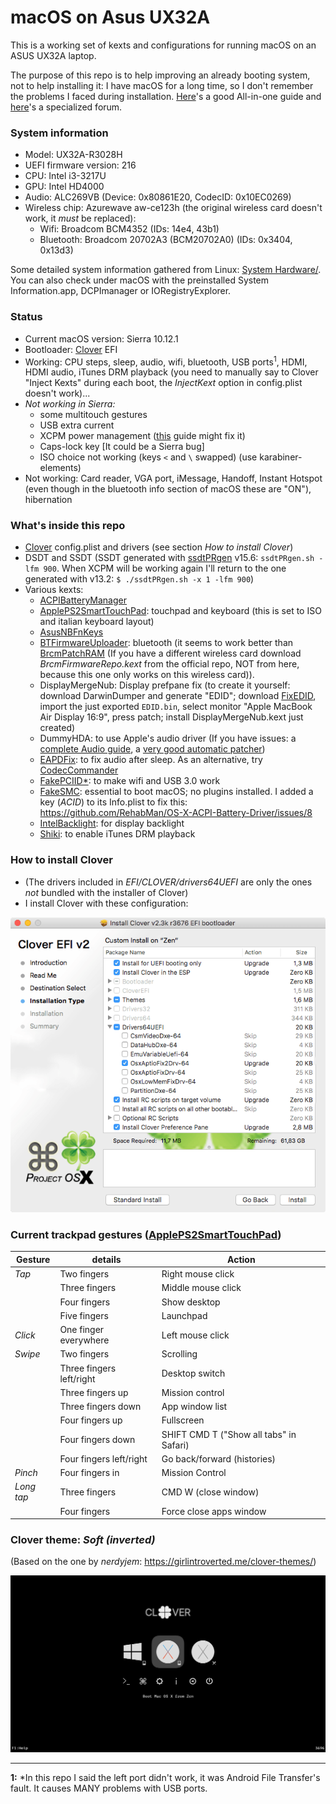 # macOS on Asus UX32A
This is a working set of kexts and configurations for running macOS on an ASUS UX32A laptop.

The purpose of this repo is to help improving an already booting system, not to help installing it: I have macOS for a long time, so I don't remember the problems I faced during installation. [Here](http://www.insanelymac.com/forum/topic/298027-guide-aio-guides-for-hackintosh/)'s a good All-in-one guide and [here](http://www.insanelymac.com/forum/forum/137-osx86-installation/)'s a specialized forum.

### System information
- Model: UX32A-R3028H
- UEFI firmware version: 216
- CPU: Intel i3-3217U
- GPU: Intel HD4000
- Audio: ALC269VB (Device: 0x80861E20, CodecID: 0x10EC0269)
- Wireless chip: Azurewave aw-ce123h (the original wireless card doesn't work, it *must* be replaced):
  - Wifi: Broadcom BCM4352 (IDs: 14e4, 43b1)
  - Bluetooth: Broadcom 20702A3 (BCM20702A0) (IDs: 0x3404, 0x13d3)

Some detailed system information gathered from Linux: [System Hardware/](https://github.com/diegobit/OSX-ASUS-UX32A/tree/master/System%20Hardware).
You can also check under macOS with the preinstalled System Information.app, DCPImanager or IORegistryExplorer.

### Status
- Current macOS version: Sierra 10.12.1
- Bootloader: [Clover](http://sourceforge.net/projects/cloverefiboot/) EFI
- Working: CPU steps, sleep, audio, wifi, bluetooth, USB ports<sup>1</sup>, HDMI, HDMI audio, iTunes DRM playback (you need to manually say to Clover "Inject Kexts" during each boot, the *InjectKext* option in config.plist doesn't work)...
- *Not working in Sierra:*
    - some multitouch gestures
    - USB extra current
    - XCPM power management ([this](https://pikeralpha.wordpress.com/2016/07/26/xcpm-for-unsupported-processor/) guide might fix it)
    - Caps-lock key [It could be a Sierra bug]
    - ISO choice not working (keys `<` and `\` swapped) (use karabiner-elements)
- Not working: Card reader, VGA port, iMessage, Handoff, Instant Hotspot (even though in the bluetooth info section of macOS these are "ON"), hibernation

### What's inside this repo
- [Clover](http://sourceforge.net/projects/cloverefiboot/) config.plist and drivers (see section *How to install Clover*)
- DSDT and SSDT (SSDT generated with [ssdtPRgen](https://github.com/Piker-Alpha/ssdtPRGen.sh) v15.6: `ssdtPRgen.sh -lfm 900`. When XCPM will be working again I'll return to the one generated with v13.2: `$ ./ssdtPRgen.sh -x 1 -lfm 900`)
- Various kexts:
  - [ACPIBatteryManager](https://bitbucket.org/RehabMan/os-x-acpi-battery-driver)
  - [ApplePS2SmartTouchPad](http://forum.osxlatitude.com/index.php?/topic/1948-elan-focaltech-and-synaptics-smart-touchpad-driver-mac-os-x/): touchpad and keyboard (this is set to ISO and italian keyboard layout)
  - [AsusNBFnKeys](http://forum.osxlatitude.com/index.php?/topic/1968-fn-hotkey-and-als-sensor-driver-for-asus-notebooks/)
  - [BTFirmwareUploader](http://forum.osxlatitude.com/index.php?/topic/2925-bluetooth-firmware-uploader/): bluetooth (it seems to work better than [BrcmPatchRAM](https://bitbucket.org/RehabMan/os-x-brcmpatchram) (If you have a different wireless card download *BrcmFirmwareRepo.kext* from the official repo, NOT from here, because this one only works on this wireless card)).
  - DisplayMergeNub: Display prefpane fix (to create it yourself: download DarwinDumper and generate "EDID"; download [FixEDID](http://www.insanelymac.com/forum/topic/290130-fixedid-v232-application-to-generate-overrides-automatically-for-apple-displays/page-1), import the just exported `EDID.bin`, select monitor "Apple MacBook Air Display 16:9", press patch; install DisplayMergeNub.kext just created)
  - DummyHDA: to use Apple's audio driver (If you have issues: a [complete Audio guide](http://forum.osxlatitude.com/index.php?/topic/1946-complete-applehda-patching-guide/), a [very good automatic patcher](http://www.insanelymac.com/forum/files/file/496-applehda-patcher/))
  - [EAPDFix](http://forum.osxlatitude.com/index.php?/topic/3084-eapdjack-sense-fix-no-audiojack-sense-issue-after-sleep/): to fix audio after sleep. As an alternative, try [CodecCommander](https://bitbucket.org/RehabMan/os-x-eapd-codec-commander/overview)
  - [FakePCIID\*](https://bitbucket.org/RehabMan/os-x-fake-pci-id): to make wifi and USB 3.0 work
  - [FakeSMC](http://www.hwsensors.com): essential to boot macOS; no plugins installed. I added a key (*ACID*) to its Info.plist to fix this: https://github.com/RehabMan/OS-X-ACPI-Battery-Driver/issues/8
  - [IntelBacklight](https://bitbucket.org/RehabMan/os-x-intel-backlight): for display backlight
  - [Shiki](https://github.com/vit9696/Shiki): to enable iTunes DRM playback

### How to install Clover
- (The drivers included in *EFI/CLOVER/drivers64UEFI* are only the ones *not* bundled with the installer of Clover)
- I install Clover with these configuration:

![Clover configuration screenshot](/screenshots/clover-setup-info.png)


### Current trackpad gestures ([ApplePS2SmartTouchPad](http://forum.osxlatitude.com/index.php?/topic/1948-elan-focaltech-and-synaptics-smart-touchpad-driver-mac-os-x/))

| Gesture       | details                   | Action                                  |
| ------------- | ------------------------- | --------------------------------------- |
| *Tap*         | Two fingers               | Right mouse click                       |
|               | Three fingers             | Middle mouse click                      |
|               | Four fingers              | Show desktop                            |
|               | Five fingers              | Launchpad                               |
| *Click*       | One finger everywhere     | Left mouse click                        |
| *Swipe*       | Two fingers               | Scrolling                               |
|               | Three fingers left/right  | Desktop switch                          |
|               | Three fingers up					|	Mission control                         |
|               | Three fingers down				|	App window list                         |
|               | Four fingers up					  | Fullscreen                              |
|               | Four fingers down				  | SHIFT CMD T ("Show all tabs" in Safari) |
|               | Four fingers left/right		| Go back/forward (histories)             |
| *Pinch*       | Four fingers in           | Mission Control                         |
| *Long tap*    | Three fingers             | CMD W (close window)                    |
|               | Four fingers			        |	Force close apps window                 |

### Clover theme: *Soft (inverted)*
(Based on the one by *nerdyjem*: https://girlintroverted.me/clover-themes/)

![softinverted screenshot](/EFI/CLOVER/themes/softinverted/screenshot.png)

---

**1:** *In this repo I said the left port didn't work, it was Android File Transfer's fault. It causes MANY problems with USB ports.
